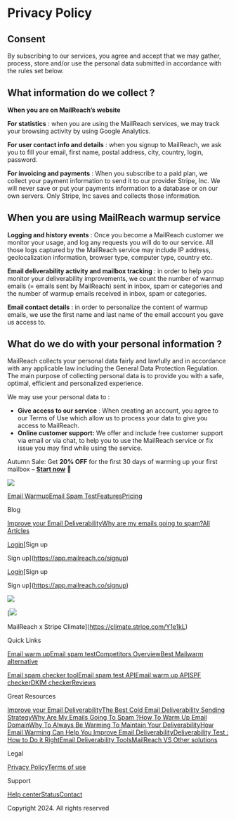 Privacy Policy
==============

**Consent**
-----------

By subscribing to our services, you agree and accept that we may gather, process, store and/or use the personal data submitted in accordance with the rules set below.

**What information do we collect ?**
------------------------------------

**When you are on MailReach’s website**  

**For statistics** : when you are using the MailReach services, we may track your browsing activity by using Google Analytics.  

**For user contact info and details** : when you signup to MailReach, we ask you to fill your email, first name, postal address, city, country, login, password.  

**For invoicing and payments** : When you subscribe to a paid plan, we collect your payment information to send it to our provider Stripe, Inc. We will never save or put your payments information to a database or on our own servers. Only Stripe, Inc saves and collects those information.  

**When you are using MailReach warmup service**
-----------------------------------------------

**Logging and history events** : Once you become a MailReach customer we monitor your usage, and log any requests you will do to our service. All those logs captured by the MailReach service may include IP address, geolocalization information, browser type, computer type, country etc.  

**Email deliverability activity and mailbox tracking** : in order to help you monitor your deliverability improvements, we count the number of warmup emails (= emails sent by MailReach) sent in inbox, spam or categories and the number of warmup emails received in inbox, spam or categories.  

**Email contact details** : in order to personalize the content of warmup emails, we use the first name and last name of the email account you gave us access to.  

**What do we do with your personal information ?**
--------------------------------------------------

MailReach collects your personal data fairly and lawfully and in accordance with any applicable law including the General Data Protection Regulation. The main purpose of collecting personal data is to provide you with a safe, optimal, efficient and personalized experience.  

We may use your personal data to :  

* **Give access to our service** : When creating an account, you agree to our Terms of Use which allow us to process your data to give you access to MailReach.
* **Online customer support:** We offer and include free customer support via email or via chat, to help you to use the MailReach service or fix issue you may find while using the service.

Autumn Sale: Get **20% OFF** for the first 30 days of warming up your first mailbox – [**Start now**](https://app.mailreach.co/signup?utm_content=top-bar) 🎉

[![](https://cdn.prod.website-files.com/6336c0ecc4a07d5c2a6b36c2/6654dfc2b63d07a2d0a3132b_MailReach%20Logo.svg)](https://www.mailreach.co/)

[Email Warmup](https://www.mailreach.co/email-warmup)[Email Spam Test](https://www.mailreach.co/email-spam-test)[Features](#)[Pricing](https://www.mailreach.co/pricing)

Blog

[Improve your Email Deliverability](https://www.mailreach.co/blog/improve-email-deliverability)[Why are my emails going to spam?](https://www.mailreach.co/blog/why-are-my-emails-going-to-spam)[All Articles](https://www.mailreach.co/email-deliverability-blog)

[Login](https://app.mailreach.co/signin)[Sign up

Sign up](https://app.mailreach.co/signup)

[Login](https://app.mailreach.co/signin)[Sign up

Sign up](https://app.mailreach.co/signup)

[![](https://cdn.prod.website-files.com/6654d3ae37a5b777c8fd355d/6654d3ae37a5b777c8fd35a1_MailReach%20Logo.svg)](#)

[](https://www.youtube.com/@MailReachTV)[](https://www.linkedin.com/company/70942379/)[](https://x.com/MailReachApp)[](https://www.facebook.com/people/MailReach/100064024002828/)[](#)

[![](https://cdn.prod.website-files.com/6336c0ecc4a07d5c2a6b36c2/6654e97ea386093dfefde8a0_Climate.png)

MailReach x Stripe Climate](https://climate.stripe.com/Y1e1kL)

Quick Links

[Email warm up](https://www.mailreach.co/email-warmup)[Email spam test](https://www.mailreach.co/email-spam-test)[Competitors Overview](https://www.mailreach.co/mailreach-vs-other-solutions)[Best Mailwarm alternative](https://www.mailreach.co/mailwarm-alternative)

[Email spam checker tool](https://www.mailreach.co/email-spam-checker-tool)[Email spam test API](https://www.mailreach.co/email-spam-test-api)[Email warm up API](https://www.mailreach.co/email-warmup-api)[SPF checker](https://www.mailreach.co/spf-checker)[DKIM checker](https://www.mailreach.co/dkim-checker)[Reviews](https://www.mailreach.co/mailreach-reviews)

Great Resources

[Improve your Email Deliverability](https://www.mailreach.co/blog/improve-email-deliverability)[The Best Cold Email Deliverability Sending Strategy](https://www.mailreach.co/blog/cold-email-deliverability-sending-strategy)[Why Are My Emails Going To Spam ?](https://www.mailreach.co/blog/why-are-my-emails-going-to-spam)[How To Warm Up Email Domain](https://www.mailreach.co/blog/how-to-warm-up-email-domain)[Why To Always Be Warming To Maintain Your Deliverability](https://www.mailreach.co/blog/keep-email-warming-to-maintain-deliverability)[How Email Warming Can Help You Improve Email Deliverability](https://www.mailreach.co/blog/how-an-email-warming-service-can-help-you-improve-email-deliverability)[Deliverability Test : How to Do it Right](https://www.mailreach.co/blog/deliverability-test-how-to-do-it-right)[Email Deliverability Tools](https://www.mailreach.co/blog/email-deliverability-tools)[MailReach VS Other solutions](https://www.mailreach.co/mailreach-vs-other-solutions)

Legal

[Privacy Policy](https://www.mailreach.co/privacy-policy)[Terms of use](https://www.mailreach.co/terms-of-use)

Support

[Help center](https://help.mailreach.co/)[Status](https://status.mailreach.co/)[Contact](https://www.mailreach.co/contact)

Copyright 2024. All rights reserved